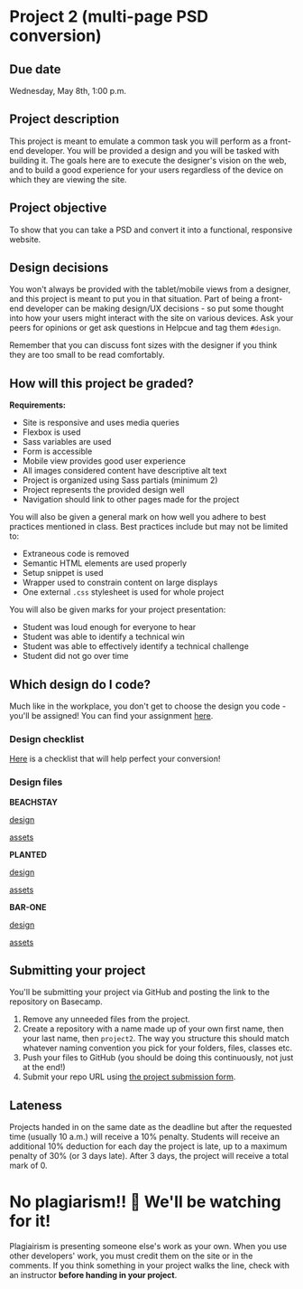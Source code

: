 # Project 2 (multi-page PSD conversion)
## Due date
Wednesday, May 8th, 1:00 p.m.

## Project description
This project is meant to emulate a common task you will perform as a front-end developer. You will be provided a design and you will be tasked with building it. The goals here are to execute the designer's vision on the web, and to build a good experience for your users regardless of the device on which they are viewing the site.

## Project objective
To show that you can take a PSD and convert it into a functional, responsive website.

## Design decisions
You won't always be provided with the tablet/mobile views from a designer, and this project is meant to put you in that situation. Part of being a front-end developer can be making design/UX decisions - so put some thought into how your users might interact with the site on various devices. Ask your peers for opinions or get ask questions in Helpcue and tag them `#design`. 

Remember that you can discuss font sizes with the designer if you think they are too small to be read comfortably.

## How will this project be graded?

**Requirements:**
* Site is responsive and uses media queries
* Flexbox is used
* Sass variables are used
* Form is accessible
* Mobile view provides good user experience
* All images considered content have descriptive alt text
* Project is organized using Sass partials (minimum 2)
* Project represents the provided design well
* Navigation should link to other pages made for the project

You will also be given a general mark on how well you adhere to best practices mentioned in class. Best practices include but may not be limited to:
* Extraneous code is removed
* Semantic HTML elements are used properly
* Setup snippet is used    
* Wrapper used to constrain content on large displays
* One external `.css` stylesheet is used for whole project

You will also be given marks for your project presentation:
* Student was loud enough for everyone to hear
* Student was able to identify a technical win
* Student was able to effectively identify a technical challenge
* Student did not go over time

## Which design do I code?
Much like in the workplace, you don't get to choose the design you code - you'll be assigned! 
You can find your assignment [here]().

### Design checklist
[Here](https://docs.google.com/document/u/1/d/17GYf0CfvD8Mdt4fXXH_03Hc-L-y9V3xLSbO5AIfdK54/edit?usp=sharing) is a checklist that will help perfect your conversion!

### Design files

**BEACHSTAY**

[design](https://scene.zeplin.io/project/5c50b7cac990febefb25d600)

[assets](https://hychalknotes.s3.amazonaws.com/beach-final-images.zip)


**PLANTED**

[design](https://scene.zeplin.io/project/5c50b079d28a5a6b7aa52283)

[assets](https://hychalknotes.s3.amazonaws.com/planted-final-assets.zip)


**BAR-ONE** 

[design](https://scene.zeplin.io/project/5c50a5955ab596bf49dd1275)

[assets](https://hychalknotes.s3.amazonaws.com/bar-final-assets.zip)
## Submitting your project
You'll be submitting your project via GitHub and posting the link to the repository on Basecamp.

1. Remove any unneeded files from the project.
1. Create a repository with a name made up of your own first name, then your last name, then `project2`. The way you structure this should match whatever naming convention you pick for your folders, files, classes etc.
1. Push your files to GitHub (you should be doing this continuously, not just at the end!)
1. Submit your repo URL using [the project submission form](https://forms.gle/FQuAaNeSpbTqbwTT8).

## Lateness
Projects handed in on the same date as the deadline but after the requested time (usually 10 a.m.) will receive a 10% penalty. Students will receive an additional 10% deduction for each day the project is late, up to a maximum penalty of 30% (or 3 days late). After 3 days, the project will receive a total mark of 0.

# No plagiarism!! 👀 We'll be watching for it!
Plagiairism is presenting someone else's work as your own. When you use other developers' work, you must credit them on the site or in the comments. If you think something in your project walks the line, check with an instructor **before handing in your project**.
